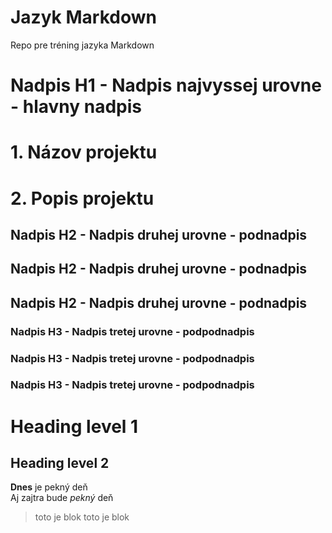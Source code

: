 # Jazyk Markdown 
Repo pre tréning jazyka Markdown

# Nadpis H1 - Nadpis najvyssej urovne - hlavny nadpis

# 1. Názov projektu

# 2. Popis projektu

## Nadpis H2 - Nadpis druhej urovne - podnadpis

## Nadpis H2 - Nadpis druhej urovne - podnadpis

## Nadpis H2 - Nadpis druhej urovne - podnadpis

### Nadpis H3 - Nadpis tretej urovne - podpodnadpis

### Nadpis H3 - Nadpis tretej urovne - podpodnadpis

### Nadpis H3 - Nadpis tretej urovne - podpodnadpis
Heading level 1
===============
Heading level 2
---------------

**Dnes** je pekný deň  
Aj zajtra bude _pekný_ deň

> toto je blok
> toto je blok
> 
